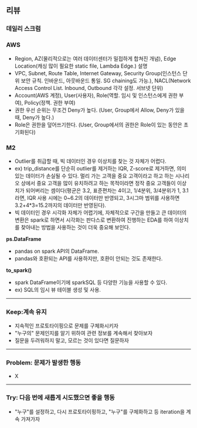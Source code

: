 ## 리뷰
  ### 데일리 스크럼

  ### AWS
  - Region, AZ(물리적으로는 여러 데이터센터가 밀접하게 합쳐진 개념), Edge Location(캐싱 많이 필요한 static file, Lambda Edge.) 설명
  - VPC, Subnet, Route Table, Internet Gateway, Security Group(인스턴스 단위 보안 규칙. 인바운드, 아웃바운드 통일. SG chaining도 가능.), NACL(Network Access Control List. Inbound, Outbound 각각 설정. 서브넷 단위)
  - Account(AWS 계정), User(사용자), Role(역할. 임시 및 인스턴스에게 권한 부여), Policy(정책. 권한 부여)
  - 권한 우선 순위는 무조건 Deny가 높다. (User, Group에서 Allow, Deny가 있을 때, Deny가 높다.)
  - Role은 권한을 덮어쓰기한다. (User, Group에서의 권한은 Role이 있는 동안은 초기화된다)

  ### M2

  - Outlier를 취급할 때, 빅 데이터인 경우 이상치를 찾는 것 자체가 어렵다.
  - ex) trip_distance를 단순히 outlier를 제거하는 IQR, Z-score로 제거하면, 의미있는 데이터가 손실될 수 있다. 멀리 가는 고객을 중요 고객이라고 하고 하는 시나리오 상에서 중요 고객을 많이 유치하려고 하는 목적이라면 정작 중요 고객들이 이상치가 되어버리는 셈이다(평균은 3.2, 표준편차는 4이고, 1/4분위, 3/4분위가 1, 3.1라면, IQR 사용 시에는 0~6.2의 데이터만 반영되고, 3시그마 범위를 사용하면 3.2+4*3=15.2까지의 데이터만 반영된다).
  - 빅 데이터인 경우 시각화 자체가 어렵기에, 자체적으로 구간을 만들고 큰 데이터의 변환은 spark로 하면서 시각화는 판다스로 변환하여 진행하는 EDA를 하여 이상치를 찾아내는 방법을 사용하는 것이 더욱 중요해 보인다.
  
  **ps.DataFrame**
  - pandas on spark API의 DataFrame.
  - pandas와 호환되는 API를 사용하지만, 호환이 안되는 것도 존재한다.

  **to_spark()**
  - spark DataFrame이기에 sparkSQL 등 다양한 기능을 사용할 수 있다.
  - ex) SQL의 임시 뷰 테이블 생성 및 사용.
  
---

### Keep:계속 유지
  - 지속적인 프로토타이핑으로 문제를 구체화시키자
  - "누구의" 문제인지를 알기 위하여 관련 정보를 계속해서 찾아보자
  - 질문을 두려워하지 말고, 모르는 것이 있다면 질문하자

---

### Problem: 문제가 발생한 행동
  - X

---
### Try: 다음 번에 새롭게 시도했으면 좋을 행동
  - "누구"를 설정하고, 다시 프로토타이핑하고, "누구"를 구체화하고 등 iteration을 계속 가져가자